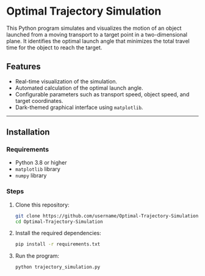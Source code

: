 # Optimal Trajectory Simulation

This Python program simulates and visualizes the motion of an object launched from a moving transport to a target point in a two-dimensional plane. It identifies the optimal launch angle that minimizes the total travel time for the object to reach the target.

## Features
- Real-time visualization of the simulation.
- Automated calculation of the optimal launch angle.
- Configurable parameters such as transport speed, object speed, and target coordinates.
- Dark-themed graphical interface using `matplotlib`.

---

## Installation

### Requirements
- Python 3.8 or higher
- `matplotlib` library
- `numpy` library

### Steps
1. Clone this repository:
   ```bash
   git clone https://github.com/username/Optimal-Trajectory-Simulation.git
   cd Optimal-Trajectory-Simulation
2. Install the required dependencies:
   ```bash
   pip install -r requirements.txt
3. Run the program:
   ```bash
   python trajectory_simulation.py
